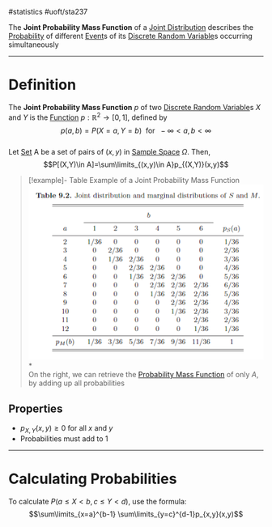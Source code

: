 #statistics #uoft/sta237 

The **Joint Probability Mass Function** of a [Joint Distribution](Joint%20Distribution.md) describes the [Probability](Probability.md) of different [Event](Event.md)s of its [Discrete Random Variable](Discrete%20Random%20Variable.md)s occurring simultaneously 

---
# Definition
The **Joint Probability Mass Function** $p$ of two [Discrete Random Variable](Discrete%20Random%20Variable.md)s $X$ and $Y$ is the  [Function](Function.md) $p:\mathbb{R}^{2}\rightarrow [0,1]$, defined by  $$p(a,b) = P(X=a, Y=b) \ \text{ for } \ -\infty<a,b <\infty$$  
Let [Set](Set.md) A be a set of pairs of $(x,y)$ in [Sample Space](Sample%20Space.md) $\Omega$. Then, $$P[(X,Y)\in A]=\sum\limits_{(x,y)\in A}p_{(X,Y)}(x,y)$$
> [!example]- Table Example of a Joint Probability Mass Function  
> ![Pasted image 20231123121107](Attachments/Pasted%20image%2020231123121107.png)  
> [](Pasted%20image%2020231123121107.png)*  
> On the right, we can retrieve the [Probability Mass Function](Probability%20Mass%20Function.md) of only $A$, by adding up all probabilities

## Properties
- $p_{X,Y}(x,y) \geq 0$ for all $x$ and $y$
- Probabilities must add to 1

---
# Calculating Probabilities
To calculate $P(a\leq X < b, c \leq Y < d)$, use the formula: $$\sum\limits_{x=a}^{b-1} \sum\limits_{y=c}^{d-1}p_{x,y}(x,y)$$
